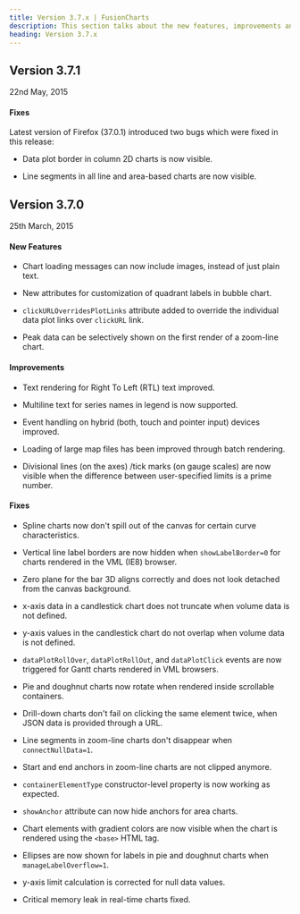 ```yaml
---
title: Version 3.7.x | FusionCharts
description: This section talks about the new features, improvements and fixes for v3.7.x.
heading: Version 3.7.x
---
```


<h2 class="sub-heading">Version 3.7.1</h2>

<p class="release-date">22nd May, 2015</p>

<h4 class="sub-heading">Fixes</h4>

Latest version of Firefox (37.0.1) introduced two bugs which were fixed in this release:

- Data plot border in column 2D charts is now visible.

- Line segments in all line and area-based charts are now visible.

<h2>Version 3.7.0</h2>

<p class="release-date">25th March, 2015</p>

<h4 class="sub-heading">New Features</h4>

- Chart loading messages can now include images, instead of just plain text.

- New attributes for customization of quadrant labels in bubble chart.

- `clickURLOverridesPlotLinks` attribute added to override the individual data plot links over `clickURL` link.

- Peak data can be selectively shown on the first render of a zoom-line chart.

<h4>Improvements</h4>

- Text rendering for Right To Left (RTL) text improved.

- Multiline text for series names in legend is now supported.

- Event handling on hybrid (both, touch and pointer input) devices improved.

- Loading of large map files has been improved through batch rendering.

- Divisional lines (on the axes) /tick marks (on gauge scales) are now visible when the difference between user-specified limits is a prime number.

<h4>Fixes</h4>

- Spline charts now don't spill out of the canvas for certain curve characteristics.

- Vertical line label borders are now hidden when `showLabelBorder=0` for charts rendered in the VML (IE8) browser.

- Zero plane for the bar 3D aligns correctly and does not look detached from the canvas background.

- x-axis data in a candlestick chart does not truncate when volume data is not defined.

- y-axis values in the candlestick chart do not overlap when volume data is not defined.

- `dataPlotRollOver`, `dataPlotRollOut`, and `dataPlotClick` events are now triggered for Gantt charts rendered in VML browsers.

- Pie and doughnut charts now rotate when rendered inside scrollable containers.

- Drill-down charts don't fail on clicking the same element twice, when JSON data is provided through a URL.

- Line segments in zoom-line charts don't disappear when `connectNullData=1`.

- Start and end anchors in zoom-line charts are not clipped anymore.

- `containerElementType` constructor-level property is now working as expected.

- `showAnchor` attribute can now hide anchors for area charts.

- Chart elements with gradient colors are now visible when the chart is rendered using the `<base>` HTML tag.

- Ellipses are now shown for labels in pie and doughnut charts when `manageLabelOverflow=1`.

- y-axis limit calculation is corrected for null data values.

- Critical memory leak in real-time charts fixed.

